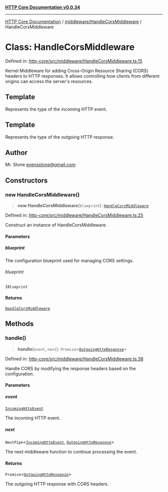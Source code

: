[**HTTP Core Documentation v0.0.34**](../../../README.md)

***

[HTTP Core Documentation](../../../modules.md) / [middleware/HandleCorsMiddleware](../README.md) / HandleCorsMiddleware

# Class: HandleCorsMiddleware

Defined in: [http-core/src/middleware/HandleCorsMiddleware.ts:15](https://github.com/stonemjs/http-core/blob/8d2f265873c2a6f093cdaa7580ed7328bd078613/src/middleware/HandleCorsMiddleware.ts#L15)

Kernel Middleware for adding Cross-Origin Resource Sharing (CORS) headers to HTTP responses.
It allows controlling how clients from different origins can access the server's resources.

## Template

Represents the type of the incoming HTTP event.

## Template

Represents the type of the outgoing HTTP response.

## Author

Mr. Stone <evensstone@gmail.com>

## Constructors

### new HandleCorsMiddleware()

> **new HandleCorsMiddleware**(`blueprint`): [`HandleCorsMiddleware`](HandleCorsMiddleware.md)

Defined in: [http-core/src/middleware/HandleCorsMiddleware.ts:25](https://github.com/stonemjs/http-core/blob/8d2f265873c2a6f093cdaa7580ed7328bd078613/src/middleware/HandleCorsMiddleware.ts#L25)

Construct an instance of HandleCorsMiddleware.

#### Parameters

##### blueprint

The configuration blueprint used for managing CORS settings.

###### blueprint

`IBlueprint`

#### Returns

[`HandleCorsMiddleware`](HandleCorsMiddleware.md)

## Methods

### handle()

> **handle**(`event`, `next`): `Promise`\<[`OutgoingHttpResponse`](../../../OutgoingHttpResponse/classes/OutgoingHttpResponse.md)\>

Defined in: [http-core/src/middleware/HandleCorsMiddleware.ts:38](https://github.com/stonemjs/http-core/blob/8d2f265873c2a6f093cdaa7580ed7328bd078613/src/middleware/HandleCorsMiddleware.ts#L38)

Handle CORS by modifying the response headers based on the configuration.

#### Parameters

##### event

[`IncomingHttpEvent`](../../../IncomingHttpEvent/classes/IncomingHttpEvent.md)

The incoming HTTP event.

##### next

`NextPipe`\<[`IncomingHttpEvent`](../../../IncomingHttpEvent/classes/IncomingHttpEvent.md), [`OutgoingHttpResponse`](../../../OutgoingHttpResponse/classes/OutgoingHttpResponse.md)\>

The next middleware function to continue processing the event.

#### Returns

`Promise`\<[`OutgoingHttpResponse`](../../../OutgoingHttpResponse/classes/OutgoingHttpResponse.md)\>

The outgoing HTTP response with CORS headers.

